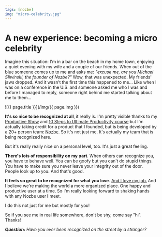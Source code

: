 ```yaml
---
tags: [nozbe]
img: "micro-celebrity.jpg"
---
```


# A new experience: becoming a micro celebrity

Imagine this situation: I'm in a bar on the beach in my home town, enjoying a quiet evening with my wife and a couple of our friends. When out of the blue someone comes up to me and asks me: *"excuse me, are you Michael Sliwinski, the founder of Nozbe?"* Wow, that was unexpected. My friends' jaws dropped. And it wasn't the first time this happened to me... Like when I was on a conference in the U.S. and someone asked me who I was and before I managed to reply, someone right behind me started talking about me to them...

<!--More-->

![{{ page.title }}](/img/{{ page.img }})

**It's so nice to be recognized at all**, it really is. I'm pretty visible thanks to my [Productive Show](/show/) and [10 Steps to Ultimate Productivity course][c] but I'm actually taking credit for a product that I founded, but is being developed by a 20+ person team: [Nozbe][n]. So it's not just me. It's actually my team that is being recognized here.

But it's really really nice on a personal level, too. It's just a great feeling.

**There's lots of responsibility on my part**. When others can recognize you, you have to behave well. You can be goofy but you can't do stupid things. You have to make sure you never leave your integrity out of the door. People look up to you. And that's good. 

**It feels so great to be recognized for what you love**. [And I love my job.](/5-loves) And I believe we're making the world a more organized place. One happy and productive user at a time. So I'm really looking forward to shaking hands with any Nozbe user I meet.

I do this not just for me but mostly for you!

So if you see me in real life somewhere, don't be shy, come say "hi". Thanks!

***Question:*** *Have you ever been recognized on the street by a stranger?*

[c]: https://nozbe.com/course
[i]: http://iMagazine.pl
[d]: http://db.tt/kD7Liux
[e]: /how-i-use-evernote
[p]: /passion
[n]: https://michael.gratis/nozbe
[io]: https://michael.gratis/ipadonly/
[pm]: http://productivemag.com/
[s]: /show
[t]: http://twitter.com/MSliwinski